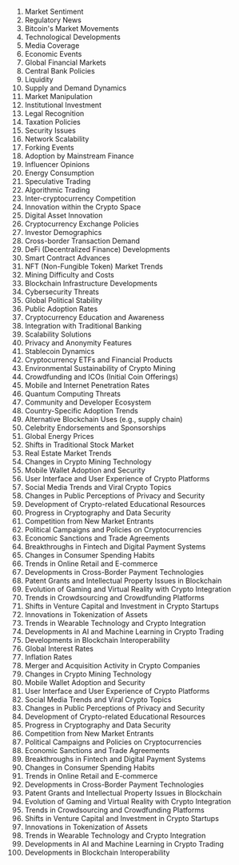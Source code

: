 1. Market Sentiment
2. Regulatory News
3. Bitcoin's Market Movements
4. Technological Developments
5. Media Coverage
6. Economic Events
7. Global Financial Markets
8. Central Bank Policies
9. Liquidity
10. Supply and Demand Dynamics
11. Market Manipulation
12. Institutional Investment
13. Legal Recognition
14. Taxation Policies
15. Security Issues
16. Network Scalability
17. Forking Events
18. Adoption by Mainstream Finance
19. Influencer Opinions
20. Energy Consumption
21. Speculative Trading
22. Algorithmic Trading
23. Inter-cryptocurrency Competition
24. Innovation within the Crypto Space
25. Digital Asset Innovation
26. Cryptocurrency Exchange Policies
27. Investor Demographics
28. Cross-border Transaction Demand
29. DeFi (Decentralized Finance) Developments
30. Smart Contract Advances
31. NFT (Non-Fungible Token) Market Trends
32. Mining Difficulty and Costs
33. Blockchain Infrastructure Developments
34. Cybersecurity Threats
35. Global Political Stability
36. Public Adoption Rates
37. Cryptocurrency Education and Awareness
38. Integration with Traditional Banking
39. Scalability Solutions
40. Privacy and Anonymity Features
41. Stablecoin Dynamics
42. Cryptocurrency ETFs and Financial Products
43. Environmental Sustainability of Crypto Mining
44. Crowdfunding and ICOs (Initial Coin Offerings)
45. Mobile and Internet Penetration Rates
46. Quantum Computing Threats
47. Community and Developer Ecosystem
48. Country-Specific Adoption Trends
49. Alternative Blockchain Uses (e.g., supply chain)
50. Celebrity Endorsements and Sponsorships
51. Global Energy Prices
52. Shifts in Traditional Stock Market
53. Real Estate Market Trends
54. Changes in Crypto Mining Technology
55. Mobile Wallet Adoption and Security
56. User Interface and User Experience of Crypto Platforms
57. Social Media Trends and Viral Crypto Topics
58. Changes in Public Perceptions of Privacy and Security
59. Development of Crypto-related Educational Resources
60. Progress in Cryptography and Data Security
61. Competition from New Market Entrants
62. Political Campaigns and Policies on Cryptocurrencies
63. Economic Sanctions and Trade Agreements
64. Breakthroughs in Fintech and Digital Payment Systems
65. Changes in Consumer Spending Habits
66. Trends in Online Retail and E-commerce
67. Developments in Cross-Border Payment Technologies
68. Patent Grants and Intellectual Property Issues in Blockchain
69. Evolution of Gaming and Virtual Reality with Crypto Integration
70. Trends in Crowdsourcing and Crowdfunding Platforms
71. Shifts in Venture Capital and Investment in Crypto Startups
72. Innovations in Tokenization of Assets
73. Trends in Wearable Technology and Crypto Integration
74. Developments in AI and Machine Learning in Crypto Trading
75. Developments in Blockchain Interoperability
76. Global Interest Rates
77. Inflation Rates
78. Merger and Acquisition Activity in Crypto Companies
79. Changes in Crypto Mining Technology
80. Mobile Wallet Adoption and Security
81. User Interface and User Experience of Crypto Platforms
82. Social Media Trends and Viral Crypto Topics
83. Changes in Public Perceptions of Privacy and Security
84. Development of Crypto-related Educational Resources
85. Progress in Cryptography and Data Security
86. Competition from New Market Entrants
87. Political Campaigns and Policies on Cryptocurrencies
88. Economic Sanctions and Trade Agreements
89. Breakthroughs in Fintech and Digital Payment Systems
90. Changes in Consumer Spending Habits
91. Trends in Online Retail and E-commerce
92. Developments in Cross-Border Payment Technologies
93. Patent Grants and Intellectual Property Issues in Blockchain
94. Evolution of Gaming and Virtual Reality with Crypto Integration
95. Trends in Crowdsourcing and Crowdfunding Platforms
96. Shifts in Venture Capital and Investment in Crypto Startups
97. Innovations in Tokenization of Assets
98. Trends in Wearable Technology and Crypto Integration
99. Developments in AI and Machine Learning in Crypto Trading
100. Developments in Blockchain Interoperability

